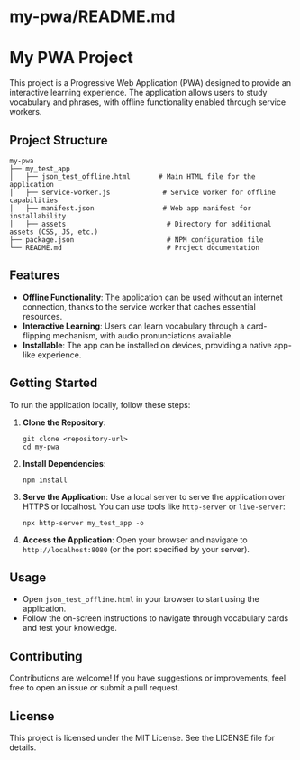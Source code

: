 # my-pwa/README.md

# My PWA Project

This project is a Progressive Web Application (PWA) designed to provide an interactive learning experience. The application allows users to study vocabulary and phrases, with offline functionality enabled through service workers.

## Project Structure

```
my-pwa
├── my_test_app
│   ├── json_test_offline.html       # Main HTML file for the application
│   ├── service-worker.js             # Service worker for offline capabilities
│   ├── manifest.json                 # Web app manifest for installability
│   ├── assets                         # Directory for additional assets (CSS, JS, etc.)
├── package.json                       # NPM configuration file
└── README.md                          # Project documentation
```

## Features

- **Offline Functionality**: The application can be used without an internet connection, thanks to the service worker that caches essential resources.
- **Interactive Learning**: Users can learn vocabulary through a card-flipping mechanism, with audio pronunciations available.
- **Installable**: The app can be installed on devices, providing a native app-like experience.

## Getting Started

To run the application locally, follow these steps:

1. **Clone the Repository**:
   ```
   git clone <repository-url>
   cd my-pwa
   ```

2. **Install Dependencies**:
   ```
   npm install
   ```

3. **Serve the Application**:
   Use a local server to serve the application over HTTPS or localhost. You can use tools like `http-server` or `live-server`:
   ```
   npx http-server my_test_app -o
   ```

4. **Access the Application**:
   Open your browser and navigate to `http://localhost:8080` (or the port specified by your server).

## Usage

- Open `json_test_offline.html` in your browser to start using the application.
- Follow the on-screen instructions to navigate through vocabulary cards and test your knowledge.

## Contributing

Contributions are welcome! If you have suggestions or improvements, feel free to open an issue or submit a pull request.

## License

This project is licensed under the MIT License. See the LICENSE file for details.